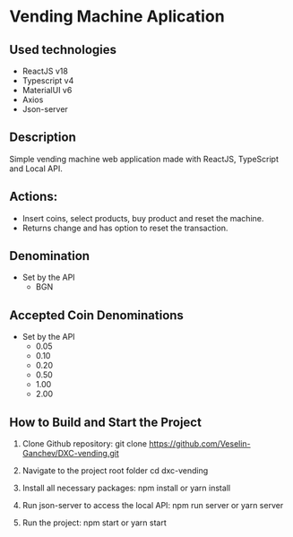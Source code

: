 # Vending Machine Aplication

## Used technologies

- ReactJS v18
- Typescript v4
- MaterialUI v6
- Axios
- Json-server

## Description

Simple vending machine web application made with ReactJS, TypeScript and Local API.

## Actions:

- Insert coins, select products, buy product and reset the machine.
- Returns change and has option to reset the transaction.

## Denomination

- Set by the API
  - BGN

## Accepted Coin Denominations

- Set by the API
  - 0.05
  - 0.10
  - 0.20
  - 0.50
  - 1.00
  - 2.00

## How to Build and Start the Project

1. Clone Github repository:
   git clone https://github.com/Veselin-Ganchev/DXC-vending.git

2. Navigate to the project root folder
   cd dxc-vending

3. Install all necessary packages:
   npm install
   or
   yarn install

4. Run json-server to access the local API:
   npm run server
   or
   yarn server

5. Run the project:
   npm start
   or
   yarn start
